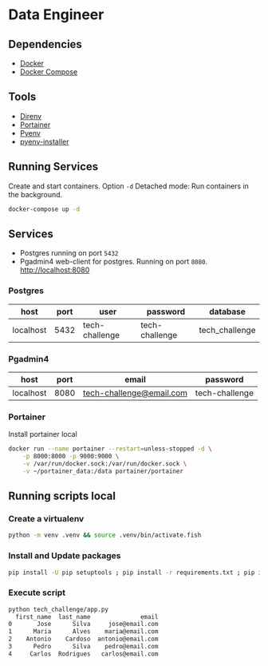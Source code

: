 # Data Engineer

## Dependencies

* [Docker](https://docs.docker.com/engine/install/)
* [Docker Compose](https://docs.docker.com/compose/install/)

## Tools

* [Direnv](https://direnv.net/)
* [Portainer](https://www.portainer.io/)
* [Pyenv](https://github.com/pyenv/pyenv)
* [pyenv-installer](https://github.com/pyenv/pyenv-installer)

## Running Services

Create and start containers. Option `-d` Detached mode: Run containers in the background.

```bash
docker-compose up -d
```

## Services

* Postgres running on port `5432`
* Pgadmin4 web-client for postgres. Running on port `8080`. [http://localhost:8080](http://localhost:8080)

### Postgres

| host      | port | user          | password      | database      |
|-----------|------|---------------|---------------|---------------|
| localhost | 5432 | tech-challenge | tech-challenge | tech_challenge |

### Pgadmin4

| host      | port | email                   | password      |
|-----------|------|-------------------------|---------------|
| localhost | 8080 | tech-challenge@email.com | tech-challenge |

### Portainer

Install portainer local

```bash
docker run --name portainer --restart=unless-stopped -d \
    -p 8000:8000 -p 9000:9000 \
    -v /var/run/docker.sock:/var/run/docker.sock \
    -v ~/portainer_data:/data portainer/portainer
```

## Running scripts local

### Create a virtualenv

```bash
python -m venv .venv && source .venv/bin/activate.fish
```

### Install and Update packages

```bash
pip install -U pip setuptools ; pip install -r requirements.txt ; pip install -r requirements-dev.txt
```

### Execute script

```bash
python tech_challenge/app.py
  first_name  last_name              email
0       Jose      Silva     jose@email.com
1      Maria      Alves    maria@email.com
2    Antonio    Cardoso  antonio@email.com
3      Pedro      Silva    pedro@email.com
4     Carlos  Rodrigues   carlos@email.com
```
